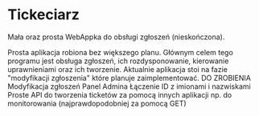 # Tickeciarz
Mała oraz prosta WebAppka do obsługi zgłoszeń (nieskończona).

Prosta aplikacja robiona bez większego planu. Głównym celem tego programu jest obsługa zgłoszeń, ich rozdysponowanie, 
kierowanie uprawnieniami oraz ich tworzenie. Aktualnie aplikacja stoi na fazie "modyfikacji zgłoszenia" które planuje zaimplementować.
DO ZROBIENIA
Modyfikacja zgłoszeń
Panel Admina
Łączenie ID z imionami i nazwiskami
Proste API do tworzenia ticketów za pomocą innych aplikacji np. do monitorowania (najprawdopodobniej za pomocą GET)
